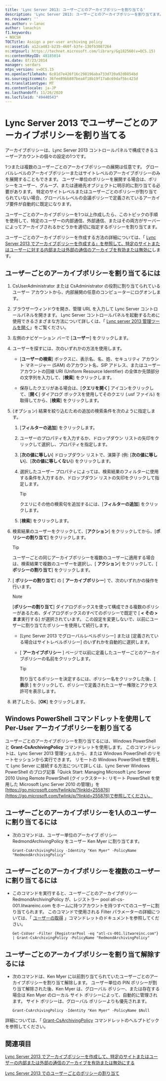 ```yaml
---
title: 'Lync Server 2013: ユーザーごとのアーカイブポリシーを割り当てる'
description: 'Lync Server 2013: ユーザーごとのアーカイブポリシーを割り当てます。'
ms.reviewer: ''
ms.author: v-lanac
author: lanachin
f1.keywords:
- NOCSH
TOCTitle: Assign a per-user archiving policy
ms:assetid: a12ca483-b235-460f-b3fe-130fb3087264
ms:mtpsurl: https://technet.microsoft.com/library/Gg182560(v=OCS.15)
ms:contentKeyID: 48185014
ms.date: 07/23/2014
manager: serdars
mtps_version: v=OCS.15
ms.openlocfilehash: 6c81d7e426f16c298196aba733d720a92d0854bd
ms.sourcegitcommit: 36fee89bb887bea4f18b19f17a8c69daf5bc423d
ms.translationtype: MT
ms.contentlocale: ja-JP
ms.lasthandoff: 11/26/2020
ms.locfileid: "49440543"
---
```

# <a name="assign-a-per-user-archiving-policy-in-lync-server-2013"></a>Lync Server 2013 でユーザーごとのアーカイブポリシーを割り当てる

 


アーカイブポリシーは、Lync Server 2013 コントロールパネルで構成できるユーザーアカウントの個々の設定の1つです。

1つまたは複数のユーザーごとのアーカイブポリシーの展開は任意です。 グローバルレベルのアーカイブポリシーまたはサイトレベルのアーカイブポリシーのみを展開することもできます。 ユーザー単位のポリシーを展開する場合は、ポリシーをユーザー、グループ、または連絡先オブジェクトに明示的に割り当てる必要があります。 特定のサイトレベルまたはユーザーごとのポリシーが割り当てられていない場合、グローバルレベルの会議ポリシーで定義されているアーカイブ要件が自動的に既定になります。

ユーザーごとのアーカイブポリシーを1つ以上作成したら、このトピックの手順を使用して、特定のユーザーの内部通信、外部通信、またはその両方がサーバーによってアーカイブされるかどうかを適切に指定するポリシーを割り当てます。

ユーザーごとのアーカイブポリシーを作成する方法の詳細については、「 [Lync Server 2013 でアーカイブポリシーを作成する」を参照して、特定のサイトまたはユーザーに対する内部または外部の通信のアーカイブを有効または無効に](lync-server-2013-create-archiving-policy-sites-users.md)します。

## <a name="to-assign-a-per-user-archiving-policy"></a>ユーザーごとのアーカイブポリシーを割り当てるには

1.  CsUserAdministrator または CsAdministrator の役割に割り当てられているユーザー アカウントから、内部展開の任意のコンピューターにログオンします。

2.  ブラウザーウィンドウを開き、管理 URL を入力して Lync Server コントロールパネルを開きます。 Lync Server コントロールパネルを起動するために使用できるさまざまな方法について詳しくは、「 [Lync server 2013 管理ツールを開く](lync-server-2013-open-lync-server-administrative-tools.md)」をご覧ください。

3.  左側のナビゲーション バーで [**ユーザー**] をクリックします。

4.  ユーザーを探すには、次のいずれかの方法を使用します。
    
      - [**ユーザーの検索**] ボックスに、表示名、名、姓、セキュリティ アカウント マネージャー (SAM) のアカウント名、SIP アドレス、またはユーザー アカウントの回線 URI (Uniform Resource Identifier) の全体か先頭部分の文字列を入力して、[**検索**] をクリックします。
    
      - 保存したクエリがある場合は、[**クエリを開く**] アイコンをクリックして、[**開く**] ダイアログ ボックスを使用してそのクエリ (.usf ファイル) を取得してから、[**検索**] をクリックします。

5.  (オプション) 結果を絞り込むための追加の検索条件を次のように指定します。
    
    1.  [**フィルターの追加**] をクリックします。
    
    2.  ユーザーのプロパティを入力するか、ドロップダウン リストの矢印をクリックして選択し、プロパティを指定します。
    
    3.  [**次の値に等しい**] ドロップダウン リストで、演算子 (例: [**次の値に等しい**]、[**次の値に等しくない**]) をクリックします。
    
    4.  選択したユーザー プロパティによっては、検索結果のフィルターに使用する条件を入力するか、ドロップダウン リストの矢印をクリックして指定します。
        

        > [!TIP]  
        > クエリにその他の検索句を追加するには、[<STRONG>フィルターの追加</STRONG>] をクリックします。

    
    5.  [**検索**] をクリックします。

6.  検索結果のユーザーをクリックして、[**アクション**] をクリックしてから、[**ポリシーの割り当て**] をクリックします。
    

    > [!TIP]  
    > ユーザーごとの同じアーカイブポリシーを複数のユーザーに適用する場合は、検索結果で複数のユーザーを選択し、[ <STRONG>アクション</STRONG>] をクリックして、[ <STRONG>ポリシーの割り当て</STRONG>] をクリックします。



7.  [ **ポリシーの割り当て**] の [ **アーカイブポリシー**] で、次のいずれかの操作を行います。
    

    > [!NOTE]  
    > [<STRONG>ポリシーの割り当て</STRONG>] ダイアログボックスを使って構成できる複数のポリシーがあるため、ダイアログボックスのすべてのポリシーで既定で [ <STRONG> &lt; その &gt; まま</STRONG>実行する] が選択されています。 この設定を変更しないで、以前にユーザーに割り当てたポリシーを使用して続行します。

    
      - [Lync Server 2013 でグローバルレベルポリシー] または [定義されている場合はサイトレベルポリシー] のいずれかを自動的に選択します。
    
      - [ **アーカイブポリシー** ] ページで以前に定義したユーザーごとのアーカイブポリシーの名前をクリックします。
        

        > [!TIP]  
        > 割り当てるポリシーを決定するには、ポリシー名をクリックした後、[ <STRONG>表示</STRONG> ] をクリックして、ポリシーで定義されたユーザー権限とアクセス許可を表示します。



8.  終了したら、[**OK**] をクリックします。

## <a name="assigning-a-per-user-archiving-policy-by-using-windows-powershell-cmdlets"></a>Windows PowerShell コマンドレットを使用して Per-User アーカイブポリシーを割り当てる

ユーザーごとのアーカイブポリシーを割り当てるには、Windows PowerShell と **Grant-CsArchivingPolicy** コマンドレットを使用します。 このコマンドレットは、Lync Server 2013 管理シェルから、または Windows PowerShell のリモートセッションから実行できます。 リモートの Windows PowerShell を使用して Lync Server に接続する方法について詳しくは、Lync Server Windows PowerShell のブログ記事「Quick Start: Managing Microsoft Lync Server 2010 Using Remote PowerShell (クイックスタート: リモート PowerShell を使用した Microsoft Lync Server 2010 の管理)」を[https://go.microsoft.com/fwlink/p/?linkId=255876](https://go.microsoft.com/fwlink/p/?linkid=255876)で参照してください。

## <a name="to-assign-a-per-user-archiving-policy-to-a-single-user"></a>ユーザーごとのアーカイブポリシーを1人のユーザーに割り当てるには

  - 次のコマンドは、ユーザー単位のアーカイブ ポリシー RedmondArchivingPolicy をユーザー Ken Myer に割り当てます。
    
        Grant-CsArchivingPolicy -Identity "Ken Myer" -PolicyName "RedmondArchivingPolicy"

## <a name="to-assign-a-per-user-archiving-policy-to-multiple-users"></a>ユーザーごとのアーカイブポリシーを複数のユーザーに割り当てるには

  - このコマンドを実行すると、ユーザーごとのアーカイブポリシー RedmondArchivingPolicy が、レジストラー pool atl-cs-001.litwareinc.com をホームに持つアカウントを持つすべてのユーザーに割り当てられます。 このコマンドで使用される Filter パラメーターの詳細については、「 [ユーザーの取得](https://technet.microsoft.com/library/gg398125\(v=ocs.15\)) 」コマンドレットのドキュメントを参照してください。
    
        Get-CsUser -Filter {RegistrarPool -eq "atl-cs-001.litwareinc.com"} | Grant-CsArchivingPolicy -PolicyName "RedmondArchivingPolicy"

## <a name="to-unassign-a-per-user-archiving-policy"></a>ユーザーごとのアーカイブポリシーを割り当て解除するには

  - 次のコマンドは、Ken Myer に以前割り当てられていたユーザーごとのアーカイブポリシーを割り当て解除します。 ユーザー単位の PIN ポリシーが割り当て解除された後、Ken Myer は、グローバル ポリシー、または存在する場合は Ken Myer のローカル サイト ポリシーによって、自動的に管理されます。 サイト ポリシーは、グローバル ポリシーよりも優先されます。
    
        Grant-CsArchivingPolicy -Identity "Ken Myer" -PolicyName $Null

詳細については、「 [Grant-CsArchivingPolicy](https://technet.microsoft.com/library/gg398475\(v=ocs.15\)) コマンドレットのヘルプトピックを参照してください。

## <a name="see-also"></a>関連項目


[Lync Server 2013 でアーカイブポリシーを作成して、特定のサイトまたはユーザーの内部または外部の通信のアーカイブを有効または無効にする](lync-server-2013-create-archiving-policy-sites-users.md)  


[Lync Server 2013 でのユーザーごとのポリシーの割り当て](lync-server-2013-assigning-per-user-policies.md)


